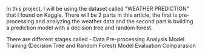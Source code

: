 In this project, I will be using the dataset called "WEATHER PREDICTION" that I found on Kaggle. There will be 2 parts in this article, the first is pre-processing and analyzing the weather data and the second part is building a prediction model with a decision tree and random forest.

There are different stages called -
Data Pre-processing
Analysis
Model Training (Decision Tree and Random Forest)
Model Evaluation
Comparasion
